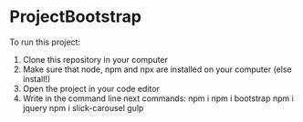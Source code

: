 # ProjectBootstrap
To run this project:
1. Clone this repository in your computer
2. Make sure that node, npm and npx are installed on your computer (else install!)
3. Open the project in your code editor
4. Write in the command line next commands: 
   npm i 
   npm i bootstrap
   npm i jquery
   npm i slick-carousel
   gulp

